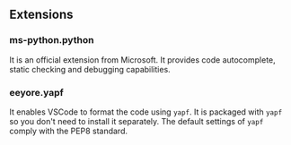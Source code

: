 ## Extensions

### ms-python.python

It is an official extension from Microsoft. It provides code autocomplete, static checking and debugging capabilities.

### eeyore.yapf

It enables VSCode to format the code using `yapf`. It is packaged with `yapf` so you don't need to install it separately. The default settings of `yapf` comply with the PEP8 standard.

